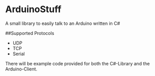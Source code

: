 # ArduinoStuff
A small library to easily talk to an Arduino written in C#

##Supported Protocols
- UDP
- TCP
- Serial

There will be example code provided for both the C#-Library and the Arduino-Client. 
